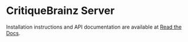 # CritiqueBrainz Server

Installation instructions and API documentation are available at [Read the Docs](https://critiquebrainz.readthedocs.org/).
